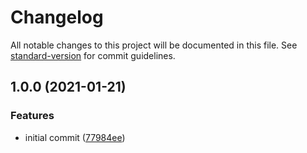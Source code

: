 # Changelog

All notable changes to this project will be documented in this file. See [standard-version](https://github.com/conventional-changelog/standard-version) for commit guidelines.

## 1.0.0 (2021-01-21)

### Features

-   initial commit ([77984ee](https://github.com/timbru31/cordova-plugin-android-dark-mode-support/commit/77984ee313ad62488ef63ef2f10c6f0f58f37931))
